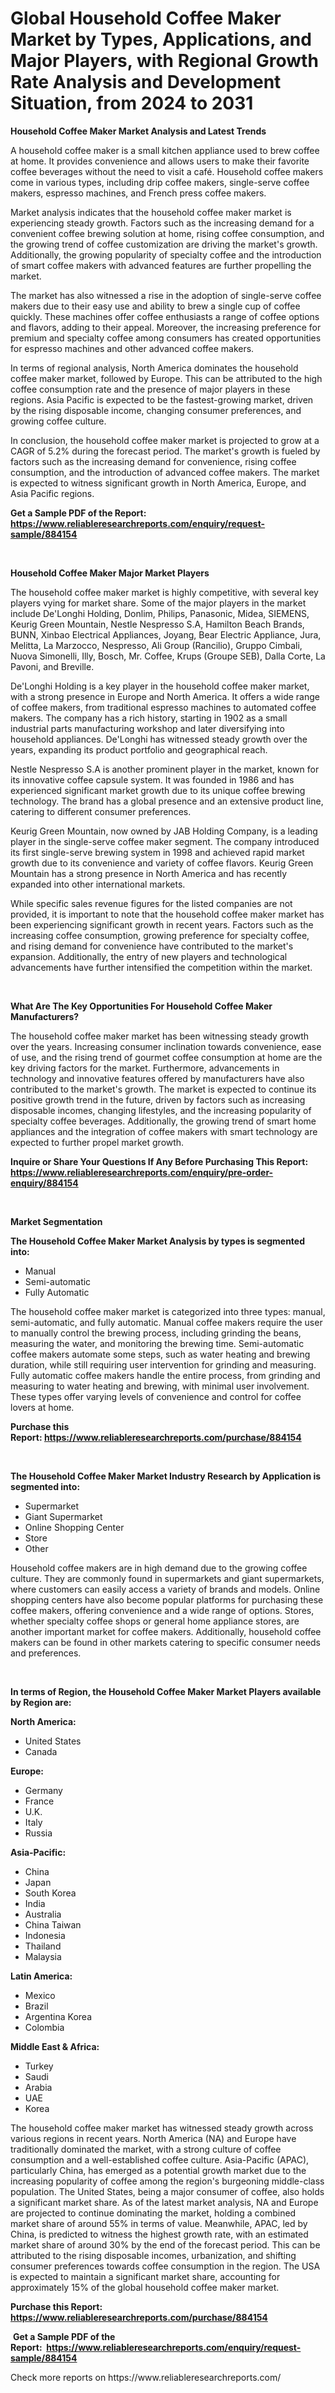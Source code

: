 <p><h1>Global Household Coffee Maker Market by Types, Applications, and Major Players, with Regional Growth Rate Analysis and Development Situation, from 2024 to 2031</h1></p><p><strong>Household Coffee Maker Market Analysis and Latest Trends</strong></p>
<p><p>A household coffee maker is a small kitchen appliance used to brew coffee at home. It provides convenience and allows users to make their favorite coffee beverages without the need to visit a café. Household coffee makers come in various types, including drip coffee makers, single-serve coffee makers, espresso machines, and French press coffee makers.</p><p>Market analysis indicates that the household coffee maker market is experiencing steady growth. Factors such as the increasing demand for a convenient coffee brewing solution at home, rising coffee consumption, and the growing trend of coffee customization are driving the market's growth. Additionally, the growing popularity of specialty coffee and the introduction of smart coffee makers with advanced features are further propelling the market.</p><p>The market has also witnessed a rise in the adoption of single-serve coffee makers due to their easy use and ability to brew a single cup of coffee quickly. These machines offer coffee enthusiasts a range of coffee options and flavors, adding to their appeal. Moreover, the increasing preference for premium and specialty coffee among consumers has created opportunities for espresso machines and other advanced coffee makers.</p><p>In terms of regional analysis, North America dominates the household coffee maker market, followed by Europe. This can be attributed to the high coffee consumption rate and the presence of major players in these regions. Asia Pacific is expected to be the fastest-growing market, driven by the rising disposable income, changing consumer preferences, and growing coffee culture.</p><p>In conclusion, the household coffee maker market is projected to grow at a CAGR of 5.2% during the forecast period. The market's growth is fueled by factors such as the increasing demand for convenience, rising coffee consumption, and the introduction of advanced coffee makers. The market is expected to witness significant growth in North America, Europe, and Asia Pacific regions.</p></p>
<p><strong>Get a Sample PDF of the Report:&nbsp; <a href="https://www.reliableresearchreports.com/enquiry/request-sample/884154">https://www.reliableresearchreports.com/enquiry/request-sample/884154</a></strong></p>
<p>&nbsp;</p>
<p><strong>Household Coffee Maker Major Market Players</strong></p>
<p><p>The household coffee maker market is highly competitive, with several key players vying for market share. Some of the major players in the market include De'Longhi Holding, Donlim, Philips, Panasonic, Midea, SIEMENS, Keurig Green Mountain, Nestle Nespresso S.A, Hamilton Beach Brands, BUNN, Xinbao Electrical Appliances, Joyang, Bear Electric Appliance, Jura, Melitta, La Marzocco, Nespresso, Ali Group (Rancilio), Gruppo Cimbali, Nuova Simonelli, Illy, Bosch, Mr. Coffee, Krups (Groupe SEB), Dalla Corte, La Pavoni, and Breville.</p><p>De'Longhi Holding is a key player in the household coffee maker market, with a strong presence in Europe and North America. It offers a wide range of coffee makers, from traditional espresso machines to automated coffee makers. The company has a rich history, starting in 1902 as a small industrial parts manufacturing workshop and later diversifying into household appliances. De'Longhi has witnessed steady growth over the years, expanding its product portfolio and geographical reach.</p><p>Nestle Nespresso S.A is another prominent player in the market, known for its innovative coffee capsule system. It was founded in 1986 and has experienced significant market growth due to its unique coffee brewing technology. The brand has a global presence and an extensive product line, catering to different consumer preferences.</p><p>Keurig Green Mountain, now owned by JAB Holding Company, is a leading player in the single-serve coffee maker segment. The company introduced its first single-serve brewing system in 1998 and achieved rapid market growth due to its convenience and variety of coffee flavors. Keurig Green Mountain has a strong presence in North America and has recently expanded into other international markets.</p><p>While specific sales revenue figures for the listed companies are not provided, it is important to note that the household coffee maker market has been experiencing significant growth in recent years. Factors such as the increasing coffee consumption, growing preference for specialty coffee, and rising demand for convenience have contributed to the market's expansion. Additionally, the entry of new players and technological advancements have further intensified the competition within the market.</p></p>
<p>&nbsp;</p>
<p><strong>What Are The Key Opportunities For Household Coffee Maker Manufacturers?</strong></p>
<p><p>The household coffee maker market has been witnessing steady growth over the years. Increasing consumer inclination towards convenience, ease of use, and the rising trend of gourmet coffee consumption at home are the key driving factors for the market. Furthermore, advancements in technology and innovative features offered by manufacturers have also contributed to the market's growth. The market is expected to continue its positive growth trend in the future, driven by factors such as increasing disposable incomes, changing lifestyles, and the increasing popularity of specialty coffee beverages. Additionally, the growing trend of smart home appliances and the integration of coffee makers with smart technology are expected to further propel market growth.</p></p>
<p><strong>Inquire or Share Your Questions If Any Before Purchasing This Report: <a href="https://www.reliableresearchreports.com/enquiry/pre-order-enquiry/884154">https://www.reliableresearchreports.com/enquiry/pre-order-enquiry/884154</a></strong></p>
<p>&nbsp;</p>
<p><strong>Market Segmentation</strong></p>
<p><strong>The Household Coffee Maker Market Analysis by types is segmented into:</strong></p>
<p><ul><li>Manual</li><li>Semi-automatic</li><li>Fully Automatic</li></ul></p>
<p><p>The household coffee maker market is categorized into three types: manual, semi-automatic, and fully automatic. Manual coffee makers require the user to manually control the brewing process, including grinding the beans, measuring the water, and monitoring the brewing time. Semi-automatic coffee makers automate some steps, such as water heating and brewing duration, while still requiring user intervention for grinding and measuring. Fully automatic coffee makers handle the entire process, from grinding and measuring to water heating and brewing, with minimal user involvement. These types offer varying levels of convenience and control for coffee lovers at home.</p></p>
<p><strong>Purchase this Report:&nbsp;<a href="https://www.reliableresearchreports.com/purchase/884154">https://www.reliableresearchreports.com/purchase/884154</a></strong></p>
<p>&nbsp;</p>
<p><strong>The Household Coffee Maker Market Industry Research by Application is segmented into:</strong></p>
<p><ul><li>Supermarket</li><li>Giant Supermarket</li><li>Online Shopping Center</li><li>Store</li><li>Other</li></ul></p>
<p><p>Household coffee makers are in high demand due to the growing coffee culture. They are commonly found in supermarkets and giant supermarkets, where customers can easily access a variety of brands and models. Online shopping centers have also become popular platforms for purchasing these coffee makers, offering convenience and a wide range of options. Stores, whether specialty coffee shops or general home appliance stores, are another important market for coffee makers. Additionally, household coffee makers can be found in other markets catering to specific consumer needs and preferences.</p></p>
<p>&nbsp;</p>
<p><strong>In terms of Region, the Household Coffee Maker Market Players available by Region are:</strong></p>
<p>
    <p> <strong> North America: </strong>
        <ul>
            <li>United States</li>
            <li>Canada</li>
        </ul>
        </p> 
    <p> <strong> Europe: </strong>
        <ul>
            <li>Germany</li>
            <li>France</li>
            <li>U.K.</li>
            <li>Italy</li>
            <li>Russia</li>
        </ul>
        </p> 
    <p> <strong> Asia-Pacific: </strong>
        <ul>
            <li>China</li>
            <li>Japan</li>
            <li>South Korea</li>
            <li>India</li>
            <li>Australia</li>
            <li>China Taiwan</li>
            <li>Indonesia</li>
            <li>Thailand</li>
            <li>Malaysia</li>
        </ul>
        </p> 
    <p> <strong> Latin America: </strong>
        <ul>
            <li>Mexico</li>
            <li>Brazil</li>
            <li>Argentina Korea</li>
            <li>Colombia</li>
        </ul>
        </p> 
    <p> <strong> Middle East & Africa: </strong>
        <ul>
            <li>Turkey</li>
            <li>Saudi</li>
            <li>Arabia</li>
            <li>UAE</li>
            <li>Korea</li>
        </ul>
    </p>
    </p>
<p><p>The household coffee maker market has witnessed steady growth across various regions in recent years. North America (NA) and Europe have traditionally dominated the market, with a strong culture of coffee consumption and a well-established coffee culture. Asia-Pacific (APAC), particularly China, has emerged as a potential growth market due to the increasing popularity of coffee among the region's burgeoning middle-class population. The United States, being a major consumer of coffee, also holds a significant market share. As of the latest market analysis, NA and Europe are projected to continue dominating the market, holding a combined market share of around 55% in terms of value. Meanwhile, APAC, led by China, is predicted to witness the highest growth rate, with an estimated market share of around 30% by the end of the forecast period. This can be attributed to the rising disposable incomes, urbanization, and shifting consumer preferences towards coffee consumption in the region. The USA is expected to maintain a significant market share, accounting for approximately 15% of the global household coffee maker market.</p></p>
<p><strong>Purchase this Report: <a href="https://www.reliableresearchreports.com/purchase/884154">https://www.reliableresearchreports.com/purchase/884154</a></strong></p>
<p>&nbsp;<strong>Get a Sample PDF of the Report:&nbsp;&nbsp;<a href="https://www.reliableresearchreports.com/enquiry/request-sample/884154">https://www.reliableresearchreports.com/enquiry/request-sample/884154</a></strong></p>
<p><strong></strong></p>
<p>Check more reports on https://www.reliableresearchreports.com/</p>